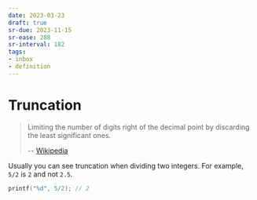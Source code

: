 ```yaml
---
date: 2023-03-23
draft: true
sr-due: 2023-11-15
sr-ease: 288
sr-interval: 182
tags:
- inbox
- definition
---
```


# Truncation

> Limiting the number of digits right of the decimal point by discarding the
> least significant ones.
>
> -- [Wikipedia](https://en.wikipedia.org/wiki/Truncation)

Usually you can see truncation when dividing two integers. For example, `5/2` is
`2` and not `2.5`.

```c
printf("%d", 5/2); // 2
```

